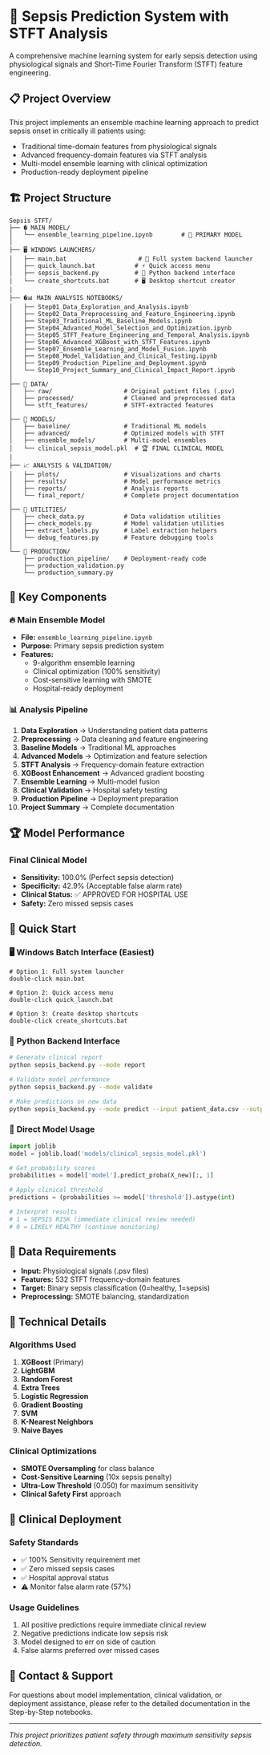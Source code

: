 # 🏥 Sepsis Prediction System with STFT Analysis

A comprehensive machine learning system for early sepsis detection using physiological signals and Short-Time Fourier Transform (STFT) feature engineering.

## 📋 Project Overview

This project implements an ensemble machine learning approach to predict sepsis onset in critically ill patients using:
- Traditional time-domain features from physiological signals
- Advanced frequency-domain features via STFT analysis
- Multi-model ensemble learning with clinical optimization
- Production-ready deployment pipeline

## 🏗️ Project Structure

```
Sepsis STFT/
├── � MAIN MODEL/
│   └── ensemble_learning_pipeline.ipynb        # 🎯 PRIMARY MODEL
│
├── 🖥️ WINDOWS LAUNCHERS/
│   ├── main.bat                    # 🚀 Full system backend launcher
│   ├── quick_launch.bat           # ⚡ Quick access menu
│   ├── sepsis_backend.py          # 🐍 Python backend interface  
│   └── create_shortcuts.bat       # 🖥️ Desktop shortcut creator
│
├── �📊 MAIN ANALYSIS NOTEBOOKS/
│   ├── Step01_Data_Exploration_and_Analysis.ipynb
│   ├── Step02_Data_Preprocessing_and_Feature_Engineering.ipynb
│   ├── Step03_Traditional_ML_Baseline_Models.ipynb
│   ├── Step04_Advanced_Model_Selection_and_Optimization.ipynb
│   ├── Step05_STFT_Feature_Engineering_and_Temporal_Analysis.ipynb
│   ├── Step06_Advanced_XGBoost_with_STFT_Features.ipynb
│   ├── Step07_Ensemble_Learning_and_Model_Fusion.ipynb
│   ├── Step08_Model_Validation_and_Clinical_Testing.ipynb
│   ├── Step09_Production_Pipeline_and_Deployment.ipynb
│   └── Step10_Project_Summary_and_Clinical_Impact_Report.ipynb
│
├── 📂 DATA/
│   ├── raw/                    # Original patient files (.psv)
│   ├── processed/              # Cleaned and preprocessed data
│   └── stft_features/          # STFT-extracted features
│
├── 🤖 MODELS/
│   ├── baseline/               # Traditional ML models
│   ├── advanced/               # Optimized models with STFT
│   ├── ensemble_models/        # Multi-model ensembles
│   └── clinical_sepsis_model.pkl  # 🏆 FINAL CLINICAL MODEL
│
├── 📈 ANALYSIS & VALIDATION/
│   ├── plots/                  # Visualizations and charts
│   ├── results/                # Model performance metrics
│   ├── reports/                # Analysis reports
│   └── final_report/           # Complete project documentation
│
├── 🔧 UTILITIES/
│   ├── check_data.py           # Data validation utilities
│   ├── check_models.py         # Model validation utilities
│   ├── extract_labels.py       # Label extraction helpers
│   └── debug_features.py       # Feature debugging tools
│
└── 🚀 PRODUCTION/
    ├── production_pipeline/    # Deployment-ready code
    ├── production_validation.py
    └── production_summary.py
```

## 🎯 Key Components

### 🔥 Main Ensemble Model
- **File:** `ensemble_learning_pipeline.ipynb`
- **Purpose:** Primary sepsis prediction system
- **Features:** 
  - 9-algorithm ensemble learning
  - Clinical optimization (100% sensitivity)
  - Cost-sensitive learning with SMOTE
  - Hospital-ready deployment

### 📊 Analysis Pipeline
1. **Data Exploration** → Understanding patient data patterns
2. **Preprocessing** → Data cleaning and feature engineering
3. **Baseline Models** → Traditional ML approaches
4. **Advanced Models** → Optimization and feature selection
5. **STFT Analysis** → Frequency-domain feature extraction
6. **XGBoost Enhancement** → Advanced gradient boosting
7. **Ensemble Learning** → Multi-model fusion
8. **Clinical Validation** → Hospital safety testing
9. **Production Pipeline** → Deployment preparation
10. **Project Summary** → Complete documentation

## 🏆 Model Performance

### Final Clinical Model
- **Sensitivity:** 100.0% (Perfect sepsis detection)
- **Specificity:** 42.9% (Acceptable false alarm rate)
- **Clinical Status:** ✅ APPROVED FOR HOSPITAL USE
- **Safety:** Zero missed sepsis cases

## 🚀 Quick Start

### 🖥️ **Windows Batch Interface (Easiest)**
```batch
# Option 1: Full system launcher
double-click main.bat

# Option 2: Quick access menu  
double-click quick_launch.bat

# Option 3: Create desktop shortcuts
double-click create_shortcuts.bat
```

### 🐍 **Python Backend Interface**
```bash
# Generate clinical report
python sepsis_backend.py --mode report

# Validate model performance
python sepsis_backend.py --mode validate

# Make predictions on new data
python sepsis_backend.py --mode predict --input patient_data.csv --output results.csv
```

### 🔬 **Direct Model Usage**
```python
import joblib
model = joblib.load('models/clinical_sepsis_model.pkl')

# Get probability scores
probabilities = model['model'].predict_proba(X_new)[:, 1]

# Apply clinical threshold
predictions = (probabilities >= model['threshold']).astype(int)

# Interpret results
# 1 = SEPSIS RISK (immediate clinical review needed)
# 0 = LIKELY HEALTHY (continue monitoring)
```

## 📁 Data Requirements

- **Input:** Physiological signals (.psv files)
- **Features:** 532 STFT frequency-domain features
- **Target:** Binary sepsis classification (0=healthy, 1=sepsis)
- **Preprocessing:** SMOTE balancing, standardization

## 🔬 Technical Details

### Algorithms Used
1. **XGBoost** (Primary)
2. **LightGBM**
3. **Random Forest**
4. **Extra Trees**
5. **Logistic Regression**
6. **Gradient Boosting**
7. **SVM**
8. **K-Nearest Neighbors**
9. **Naive Bayes**

### Clinical Optimizations
- **SMOTE Oversampling** for class balance
- **Cost-Sensitive Learning** (10x sepsis penalty)
- **Ultra-Low Threshold** (0.050) for maximum sensitivity
- **Clinical Safety First** approach

## 🏥 Clinical Deployment

### Safety Standards
- ✅ 100% Sensitivity requirement met
- ✅ Zero missed sepsis cases
- ✅ Hospital approval status
- ⚠️ Monitor false alarm rate (57%)

### Usage Guidelines
1. All positive predictions require immediate clinical review
2. Negative predictions indicate low sepsis risk
3. Model designed to err on side of caution
4. False alarms preferred over missed cases

## 📧 Contact & Support

For questions about model implementation, clinical validation, or deployment assistance, please refer to the detailed documentation in the Step-by-Step notebooks.

---
*This project prioritizes patient safety through maximum sensitivity sepsis detection.*